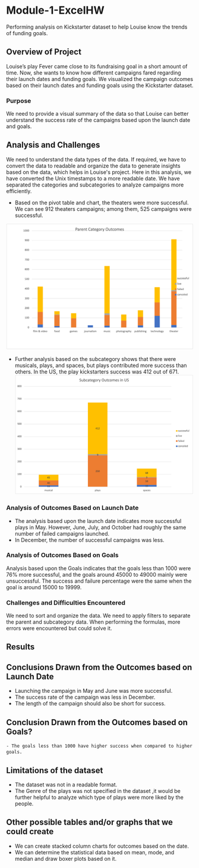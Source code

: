 # Module-1-ExcelHW
Performing analysis on Kickstarter dataset to help Louise know the trends of funding goals.



## Overview of Project
Louise’s play Fever came close to its fundraising goal in a short amount of time. Now, she wants to know how different campaigns fared regarding their launch dates and funding goals. We visualized the campaign outcomes based on their launch dates and funding goals using the Kickstarter dataset. 
### Purpose
 We need to provide a visual summary of the data so that Louise can better understand the success rate of the campaigns based upon the launch date and goals.


## Analysis and Challenges
We need to understand the data types of the data. If required, we have to convert the data to readable and organize the data to generate insights based on the data, which helps in Louise's project. Here in this analysis, we have converted the Unix timestamps to a more readable date.
We have separated the categories and subcategories to analyze campaigns more efficiently.
- Based on the pivot table and chart, the theaters were more successful. We can see 912 theaters campaigns; among them, 525 campaigns were successful.

![image](Category.png)






- Further analysis based on the subcategory shows that there were musicals, plays, and spaces, but plays contributed more success than others. In the US, the play kickstarters success was 412 out of 671.
![image](SubCategory.png)



### Analysis of Outcomes Based on Launch Date
- The analysis based upon the launch date indicates more successful plays in May. However, June, July, and October had roughly the same number of failed campaigns launched. 
- In December, the number of successful campaigns was less.


### Analysis of Outcomes Based on Goals
Analysis based upon the Goals indicates that the goals less than 1000 were 76% more successful, and the goals around 45000 to 49000 mainly were unsuccessful. The success and failure percentage were the same when the goal is around 15000 to 19999. 
### Challenges and Difficulties Encountered
We need to sort and organize the data.
We need to apply filters to separate the parent and subcategory data.
When performing the formulas, more errors were encountered but could solve it.

## Results

## Conclusions Drawn from the Outcomes based on Launch Date
   - Launching the campaign in May and June was more successful.
   - The success rate of the campaign was less in December.
   - The length of the campaign should also be short for success.

## Conclusion Drawn from the Outcomes based on Goals?
    - The goals less than 1000 have higher success when compared to higher goals.

## Limitations of the dataset
  - The dataset was not in a readable format.
  - The Genre of the plays was not specified in the dataset ,it would be further helpful to analyze which type of plays were more liked by the people.



## Other possible tables and/or graphs that we could create
  - We can create stacked column charts for outcomes based on the date.
  - We can determine the statistical data based on mean, mode, and median and draw boxer plots based on it.


